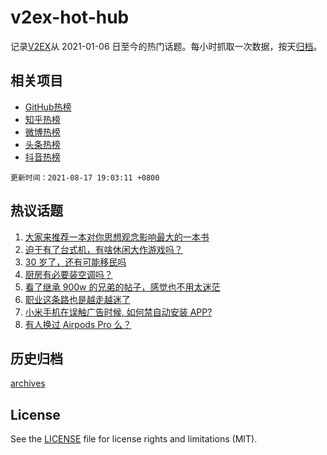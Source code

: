 # v2ex-hot-hub

 记录[V2EX](https://www.v2ex.com/)从 2021-01-06 日至今的热门话题。每小时抓取一次数据，按天[归档](archives)。
 
 ## 相关项目

- [GitHub热榜](https://github.com/snaildev/github-hot-hub)
- [知乎热榜](https://github.com/snaildev/zhihu-hot-hub)
- [微博热榜](https://github.com/snaildev/weibo-hot-hub)
- [头条热榜](https://github.com/snaildev/toutiao-hot-hub)
- [抖音热榜](https://github.com/snaildev/douyin-hot-hub)


 `更新时间：2021-08-17 19:03:11 +0800`

## 热议话题

1. [大家来推荐一本对你思想观念影响最大的一本书](https://www.v2ex.com/t/796289)
1. [迫于有了台式机，有啥休闲大作游戏吗？](https://www.v2ex.com/t/796177)
1. [30 岁了，还有可能移民吗](https://www.v2ex.com/t/796248)
1. [厨房有必要装空调吗？](https://www.v2ex.com/t/796195)
1. [看了继承 900w 的兄弟的帖子，感觉也不用太迷茫](https://www.v2ex.com/t/796143)
1. [职业这条路也是越走越迷了](https://www.v2ex.com/t/796187)
1. [小米手机在误触广告时候, 如何禁自动安装 APP?](https://www.v2ex.com/t/796204)
1. [有人换过 Airpods Pro 么？](https://www.v2ex.com/t/796192)

## 历史归档

[archives](archives)

## License

See the [LICENSE](LICENSE) file for license rights and limitations (MIT).
